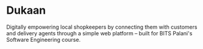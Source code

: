 # Dukaan
Digitally empowering local shopkeepers by connecting them with customers and delivery agents through a simple web platform – built for BITS Palani's Software Engineering course.
